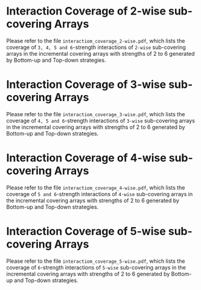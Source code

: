 # Interaction Coverage of 2-wise sub-covering Arrays  
Please refer to the file `interactiom_coverage_2-wise.pdf`, which lists the coverage of `3, 4, 5 and 6`-strength interactions of `2-wise` sub-covering arrays in the incremental covering arrays with strengths of 2 to 6 generated by Bottom-up and Top-down strategies.

# Interaction Coverage of 3-wise sub-covering Arrays 
Please refer to the file `interactiom_coverage_3-wise.pdf`, which lists the coverage of `4, 5 and 6`-strength interactions of `3-wise` sub-covering arrays in the incremental covering arrays with strengths of 2 to 6 generated by Bottom-up and Top-down strategies.

# Interaction Coverage of 4-wise sub-covering Arrays 
Please refer to the file `interactiom_coverage_4-wise.pdf`, which lists the coverage of `5 and 6`-strength interactions of `4-wise` sub-covering arrays in the incremental covering arrays with strengths of 2 to 6 generated by Bottom-up and Top-down strategies.

# Interaction Coverage of 5-wise sub-covering Arrays 
Please refer to the file `interactiom_coverage_5-wise.pdf`, which lists the coverage of `6`-strength interactions of `5-wise` sub-covering arrays in the incremental covering arrays with strengths of 2 to 6 generated by Bottom-up and Top-down strategies.
